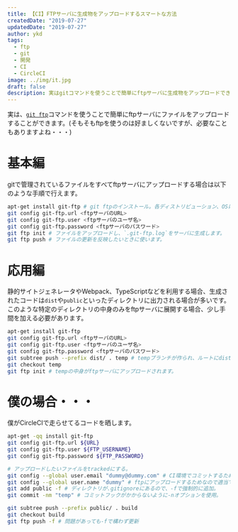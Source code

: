```yaml
---
title: 【CI】FTPサーバに生成物をアップロードするスマートな方法
createdDate: "2019-07-27"
updatedDate: "2019-07-27"
author: ykd
tags:
  - ftp
  - git
  - 開発
  - CI
  - CircleCI
image: ../img/it.jpg
draft: false
description: 実はgitコマンドを使うことで簡単にftpサーバに生成物をアップロードできます！
---
```


実は、[`git ftp`](https://github.com/git-ftp/git-ftp/blob/master/man/git-ftp.1.md)コマンドを使うことで簡単にftpサーバにファイルをアップロードすることができます。(そもそもftpを使うのは好ましくないですが、必要なこともありますよね・・・)  

# 基本編
gitで管理されているファイルをすべてftpサーバにアップロードする場合は以下のような手順で行えます。
```bash
apt-get install git-ftp # git ftpのインストール。各ディストリビューション、OSに合わせて変更してください。
git config git-ftp.url <ftpサーバのURL>
git config git-ftp.user <ftpサーバのユーザ名>
git config git-ftp.password <ftpサーバのパスワード>
git ftp init # ファイルをアップロードし、`.git-ftp.log`をサーバに生成します。
git ftp push # ファイルの更新を反映したいときに使います。
```

# 応用編
静的サイトジェネレータやWebpack、TypeScriptなどを利用する場合、生成されたコードは`dist`や`public`といったディレクトリに出力される場合が多いです。このような特定のディレクトリの中身のみをftpサーバに展開する場合、少し手間を加える必要があります。
```bash
apt-get install git-ftp
git config git-ftp.url <ftpサーバのURL>
git config git-ftp.user <ftpサーバのユーザ名>
git config git-ftp.password <ftpサーバのパスワード>
git subtree push --prefix dist/ . temp # tempブランチが作られ、ルートにdistの中身が展開されます。
git checkout temp
git ftp init # tempの中身がftpサーバにアップロードされます。
```

# 僕の場合・・・
僕がCircleCIで走らせてるコードを晒します。
```bash
apt-get -qq install git-ftp
git config git-ftp.url ${URL}
git config git-ftp.user ${FTP_USERNAME}
git config git-ftp.password ${FTP_PASSWORD}

# アップロードしたいファイルをtrackedにする。
git config --global user.email "dummy@dummy.com" # CI環境でコミットするために設定。
git config --global user.name "dummy" # ftpにアップロードするためなので適当でOK
git add public -f # ディレクトリが.gitignoreにあるので、-fで強制的に追加。
git commit -nm "temp" # コミットフックがかからないように-nオプションを使用。

git subtree push --prefix public/ . build
git checkout build
git ftp push -f # 問題があっても-fで構わず更新
```